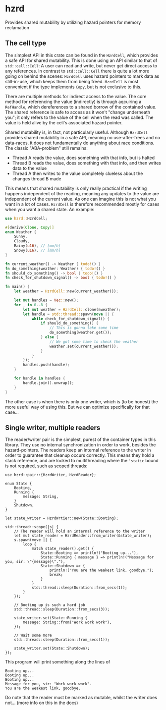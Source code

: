 # hzrd
Provides shared mutability by utilizing hazard pointers for memory reclamation

## The cell type
The simplest API in this crate can be found in the `HzrdCell`, which provides a safe API for shared mutability. This is done using an API similar to that of `std::cell::Cell`: A user can read and write, but never get direct access to any references. In contrast to `std::cell::Cell` there is quite a lot more going on behind the scenes: `HzrdCell` uses hazard pointers to mark data as still-in-use, which keeps them from being freed. `HzrdCell` is most convenient if the type implements `Copy`, but is not exclusive to this.

There are multiple methods for indirect access to the value. The core method for referencing the value (indirectly) is through aqcuiring a `RefHandle`, which dereferences to a shared borrow of the contained value. The shared reference is safe to access as it won't "change underneath you"; it only refers to the value of the cell when the read was called. The value is held alive by the cell's associated hazard pointer.

Shared mutability is, in fact, not particularly useful. Although `HzrdCell` provides shared mutability in a safe API, meaning no use-after-frees and no data-races, it does not fundamentally do anything about race conditions. The classic "ABA-problem" still remains:
- Thread A reads the value, does something with that info, but is halted
- Thread B reads the value, does something with that info, and then writes data to the value
- Thread A then writes to the value completely clueless about the changes thread B made

This means that shared mutability is only really practical if the writing happens independent of the reading, meaning any updates to the value are independent of the current value. As one can imagine this is not what you want in a lot of cases. `HzrdCell` is therefore recommended mostly for cases when you want a shared state. An example:

```rust
use hzrd::HzrdCell;

#[derive(Clone, Copy)]
enum Weather {
    Sunny,
    Cloudy,
    Rainy(u16), // [mm/h]
    Snowy(u16), // [mm/h] 
}

fn current_weather() -> Weather { todo!() }
fn do_something(weather: Weather) { todo!() }
fn should_do_something() -> bool { todo!() }
fn check_for_shutdown_signal() -> bool { todo!() }

fn main() {
    let weather = HzrdCell::new(current_weather());

    let mut handles = Vec::new();
    for _ in 0..8 {
        let mut weather = HzrdCell::clone(&weather);
        let handle = std::thread::spawn(move || {
            while check_for_shutdown_signal() {
                if should_do_something() {
                    // This is gonna take some time
                    do_something(weather.get());
                } else {
                    // We got some time to check the weather
                    weather.set(current_weather());
                }
            }
        });
        handles.push(handle);
    }

    for handle in handles {
        handle.join().unwrap();
    }
}
```

The other case is when there is only one writer, which is (to be honest) the more useful way of using this. But we can optimize specifically for that case...

## Single writer, multiple readers
The reader/writer pair is the simplest, purest of the container types in this library. They use no internal synchronization in order to work, besides the hazard-pointers. The readers keep an internal reference to the writer in order to guarantee that cleanup occurs correctly. This means they hold a stack reference, and are locked to multithreading where the `'static` bound is not required, such as scoped threads:

```
use hzrd::pair::{HzrdWriter, HzrdReader};

enum State {
    Booting,
    Running {
        message: String,
    }
    Shutdown,
}

let state_writer = HzrdWrtier::new(State::Booting);

std::thread::scope(|s| {
    // The reader will hold an internal reference to the writer
    let mut state_reader = HzrdReader::from_writer(&state_writer);
    s.spawn(move || {
        loop {
            match state_reader().get() {
                State::Booting => println!("Booting up..."),
                State::Running { message } => println!("Message for you, sir: \"{message}\"."),
                State::Shutdown => {
                    println!("You are the weakest link, goodbye.");
                    break;
                }
            }
            std::thread::sleep(Duration::from_secs(1));
        }
    });

    // Booting up is such a hard job
    std::thread::sleep(Duration::from_secs(3));

    state_writer.set(State::Running {
        message: String::from("Work work work"),
    });

    // Wait some more
    std::thread::sleep(Duration::from_secs(1));

    state_writer.set(State::Shutdown);
});
```

This program will print something along the lines of
```
Booting up...
Booting up...
Booting up...
Message for you, sir: "Work work work".
You are the weakest link, goodbye.
```

Do note that the reader must be marked as mutable, whilst the writer does not... (more info on this in the docs)
